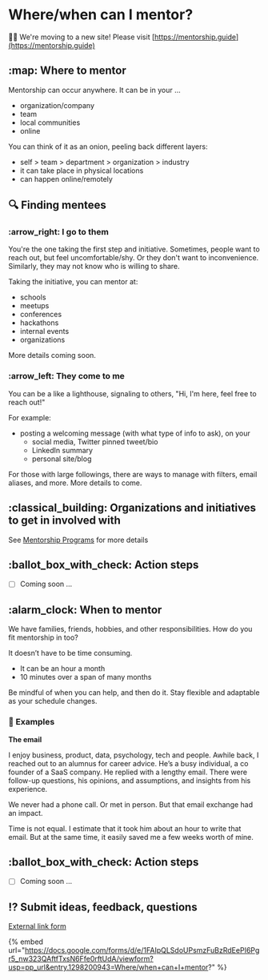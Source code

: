 # Where/when can I mentor?

👋🏽 We're moving to a new site! Please visit [https://mentorship.guide](https://mentorship.guide)

## :map: Where to mentor

Mentorship can occur anywhere. It can be in your ...

* organization/company
* team
* local communities
* online

You can think of it as an onion, peeling back different layers:

* self > team > department > organization > industry
* it can take place in physical locations
* can happen online/remotely

## :mag: Finding mentees

### :arrow\_right: I go to them

You're the one taking the first step and initiative. Sometimes, people want to reach out, but feel uncomfortable/shy. Or they don't want to inconvenience. Similarly, they may not know who is willing to share.

Taking the initiative, you can mentor at:

* schools
* meetups
* conferences
* hackathons
* internal events
* organizations

More details coming soon.

### :arrow\_left: They come to me

You can be a like a lighthouse, signaling to others, "Hi, I'm here, feel free to reach out!"

For example:

* posting a welcoming message (with what type of info to ask), on your
  * social media, Twitter pinned tweet/bio
  * LinkedIn summary
  * personal site/blog

For those with large followings, there are ways to manage with filters, email aliases, and more. More details to come.

## :classical\_building: Organizations and initiatives to get in involved with

See [Mentorship Programs](../resources/mentorship-programs.md) for more details

## :ballot\_box\_with\_check: Action steps

* [ ] Coming soon ...

## :alarm\_clock: When to mentor

We have families, friends, hobbies, and other responsibilities. How do you fit mentorship in too?

It doesn’t have to be time consuming.

* It can be an hour a month
* 10 minutes over a span of many months

Be mindful of when you can help, and then do it. Stay flexible and adaptable as your schedule changes.

### :pencil: Examples

**The email**&#x20;

I enjoy business, product, data, psychology, tech and people. Awhile back, I reached out to an alumnus for career advice. He’s a busy individual, a co founder of a SaaS company. He replied with a lengthy email. There were follow-up questions, his opinions, and assumptions, and insights from his experience.

We never had a phone call. Or met in person. But that email exchange had an impact.

Time is not equal. I estimate that it took him about an hour to write that email. But at the same time, it easily saved me a few weeks worth of mine.

## :ballot\_box\_with\_check: Action steps

* [ ] Coming soon ...

## :interrobang: Submit ideas, feedback, questions

[External link form](https://docs.google.com/forms/d/e/1FAIpQLSdoUPsmzFuBzRdEePI6Pgr5\_nw323QAftfTxsN6Ffe0rftUdA/viewform?usp=pp\_url\&entry.1298200943=Where/when+can+I+mentor?)

{% embed url="https://docs.google.com/forms/d/e/1FAIpQLSdoUPsmzFuBzRdEePI6Pgr5_nw323QAftfTxsN6Ffe0rftUdA/viewform?usp=pp_url&entry.1298200943=Where/when+can+I+mentor?" %}

